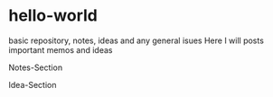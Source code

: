 # hello-world
basic repository, notes, ideas and any general isues
Here I will posts important memos and ideas


Notes-Section


Idea-Section
